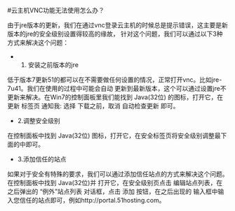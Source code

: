 <!-- --- tag: faq vnc java 云主机 -->

<!-- --- title: 云主机VNC功能无法使用怎么办？ -->
#云主机VNC功能无法使用怎么办？

由于jre版本的更新，我们在通过vnc登录云主机的时候总是提示错误，这主要是新版本的jre的安全级别设置得较高的缘故，
针对这个问题，我们可以通过以下3种方式来解决这个问题：

*    1. 安装之前版本的jre

   低于版本7更新51的都可以在不需要做任何设置的情况，正常打开vnc。比如jre-7u41。我们在使用的过程中可能会自动
更新到最新版本，这个可以通过设置jre不更新来解决。在Win7的控制面板里我们能找到 Java(32位) 的图标，打开它，在
更新 标签页 通知我: 选择 下载之前，取消 自动检查更新 即可。


*    2.调整安全级别

   在控制面板中找到 Java(32位) 图标，打开它，在安全标签页将安全级别调整最下面的中即可。
   
   
*    3.添加信任的站点

  如果对于安全有特殊的要求，我们可以通过添加信任站点的方式来解决这个问题。在控制面板中找到 Java(32位)并
打开它，在安全级别页点击 编辑站点列表，在之后弹出的 “例外”站点列表 对话框，点击 添加 按钮，在之后出现的
输入框中输入您信任的站点即可，例如http://portal.51hosting.com。
